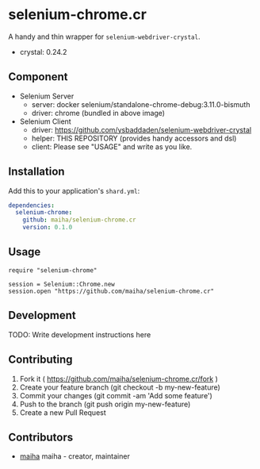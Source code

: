 # selenium-chrome.cr

A handy and thin wrapper for `selenium-webdriver-crystal`.

- crystal: 0.24.2

## Component

- Selenium Server
  - server: docker selenium/standalone-chrome-debug:3.11.0-bismuth
  - driver: chrome (bundled in above image)
- Selenium Client
  - driver: https://github.com/ysbaddaden/selenium-webdriver-crystal
  - helper: THIS REPOSITORY (provides handy accessors and dsl)
  - client: Please see "USAGE" and write as you like.

## Installation

Add this to your application's `shard.yml`:

```yaml
dependencies:
  selenium-chrome:
    github: maiha/selenium-chrome.cr
    version: 0.1.0
```

## Usage

```crystal
require "selenium-chrome"

session = Selenium::Chrome.new
session.open "https://github.com/maiha/selenium-chrome.cr"
```

## Development

TODO: Write development instructions here

## Contributing

1. Fork it ( https://github.com/maiha/selenium-chrome.cr/fork )
2. Create your feature branch (git checkout -b my-new-feature)
3. Commit your changes (git commit -am 'Add some feature')
4. Push to the branch (git push origin my-new-feature)
5. Create a new Pull Request

## Contributors

- [maiha](https://github.com/maiha) maiha - creator, maintainer
